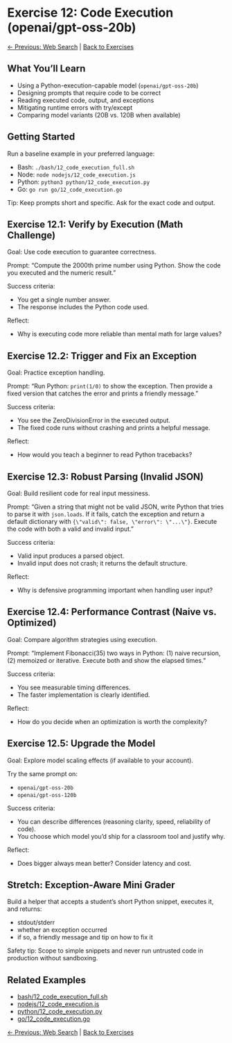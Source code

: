 # Exercise 12: Code Execution (openai/gpt-oss-20b)

[← Previous: Web Search](11_web_search.md) | [Back to Exercises](README.md)

## What You’ll Learn
- Using a Python-execution-capable model (`openai/gpt-oss-20b`)
- Designing prompts that require code to be correct
- Reading executed code, output, and exceptions
- Mitigating runtime errors with try/except
- Comparing model variants (20B vs. 120B when available)

## Getting Started

Run a baseline example in your preferred language:
- Bash: `./bash/12_code_execution_full.sh`
- Node: `node nodejs/12_code_execution.js`
- Python: `python3 python/12_code_execution.py`
- Go: `go run go/12_code_execution.go`

Tip: Keep prompts short and specific. Ask for the exact code and output.

## Exercise 12.1: Verify by Execution (Math Challenge)

Goal: Use code execution to guarantee correctness.

Prompt:
“Compute the 2000th prime number using Python. Show the code you executed and the numeric result.”

Success criteria:
- You get a single number answer.
- The response includes the Python code used.

Reflect:
- Why is executing code more reliable than mental math for large values?

## Exercise 12.2: Trigger and Fix an Exception

Goal: Practice exception handling.

Prompt:
“Run Python: `print(1/0)` to show the exception. Then provide a fixed version that catches the error and prints a friendly message.”

Success criteria:
- You see the ZeroDivisionError in the executed output.
- The fixed code runs without crashing and prints a helpful message.

Reflect:
- How would you teach a beginner to read Python tracebacks?

## Exercise 12.3: Robust Parsing (Invalid JSON)

Goal: Build resilient code for real input messiness.

Prompt:
“Given a string that might not be valid JSON, write Python that tries to parse it with `json.loads`. If it fails, catch the exception and return a default dictionary with `{\"valid\": false, \"error\": \"...\"}`. Execute the code with both a valid and invalid input.”

Success criteria:
- Valid input produces a parsed object.
- Invalid input does not crash; it returns the default structure.

Reflect:
- Why is defensive programming important when handling user input?

## Exercise 12.4: Performance Contrast (Naive vs. Optimized)

Goal: Compare algorithm strategies using execution.

Prompt:
“Implement Fibonacci(35) two ways in Python: (1) naive recursion, (2) memoized or iterative. Execute both and show the elapsed times.”

Success criteria:
- You see measurable timing differences.
- The faster implementation is clearly identified.

Reflect:
- How do you decide when an optimization is worth the complexity?

## Exercise 12.5: Upgrade the Model

Goal: Explore model scaling effects (if available to your account).

Try the same prompt on:
- `openai/gpt-oss-20b`
- `openai/gpt-oss-120b`

Success criteria:
- You can describe differences (reasoning clarity, speed, reliability of code).
- You choose which model you’d ship for a classroom tool and justify why.

Reflect:
- Does bigger always mean better? Consider latency and cost.

## Stretch: Exception-Aware Mini Grader

Build a helper that accepts a student’s short Python snippet, executes it, and returns:
- stdout/stderr
- whether an exception occurred
- if so, a friendly message and tip on how to fix it

Safety tip: Scope to simple snippets and never run untrusted code in production without sandboxing.

## Related Examples
- [bash/12_code_execution_full.sh](../bash/12_code_execution_full.sh)
- [nodejs/12_code_execution.js](../nodejs/12_code_execution.js)
- [python/12_code_execution.py](../python/12_code_execution.py)
- [go/12_code_execution.go](../go/12_code_execution.go)

[← Previous: Web Search](11_web_search.md) | [Back to Exercises](README.md)

